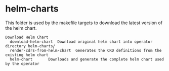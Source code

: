 # helm-charts

This folder is used by the makefile targets to download the latest version of the helm chart.

```
Download Helm Chart
  download-helm-chart  Download original helm chart into operator directory helm-charts/
  render-cdrs-from-helm-chart  Generates the CRD definitions from the existing helm chart
  helm-chart       Downloads and generate the complete helm chart used by the operator
```